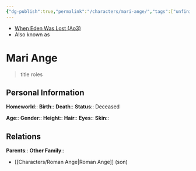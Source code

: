 ```yaml
---
{"dg-publish":true,"permalink":"/characters/mari-ange/","tags":["unfinished"],"noteIcon":"saber1"}
---
```


- [When Eden Was Lost (Ao3)](https://archiveofourown.org/works/19334440/chapters/45992584)
- Also known as
# Mari Ange
>title roles

## Personal Information

**Homeworld**:: 
**Birth**:: 
**Death**::
**Status**::  Deceased

**Age**:: 
**Gender**:: 
**Height**:: 
**Hair**:: 
**Eyes**:: 
**Skin**:: 

## Relations

**Parents**:: 
**Other Family**::
- [[Characters/Roman Ange\|Roman Ange]] (son)
